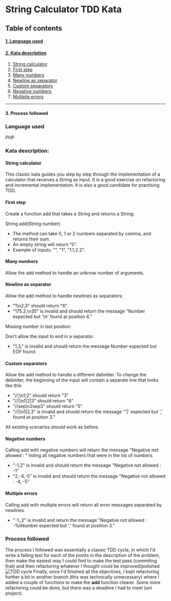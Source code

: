 # String Calculator TDD Kata

## Table of contents

#### [1. Language used](#languageused)

#### [2. Kata description](#katadescription)

1. [String calculator](#stringcalculator)
2. [First step](#firststep)
3. [Many numbers](#manynumbers)
4. [Newline as separator](#newline)
5. [Custom separators](#customseparators)
6. [Negative numbers](#negativenumbers)
7. [Multiple errors](#multipleerrors)

------------


#### 3. Process followed

###  <a name="languageused"/>Language used

PHP

###  <a name="katadescription"/> Kata description:

#### <a name="stringcalculator"/>String calculator

This classic kata guides you step by step through the implementation of a calculator that receives a String as input. It is a good exercise on refactoring and incremental implementation. It is also a good candidate for practising TDD.

#### <a name="firststep"/>First step

Create a function add that takes a String and returns a String:

String add(String number)

- The method can take 0, 1 or 2 numbers separated by comma, and returns their sum.
- An empty string will return “0”.
- Example of inputs: "", "1", "1.1,2.2".

#### <a name="manynumbers"/>Many numbers

Allow the add method to handle an unknow number of arguments.

#### <a name="newline"/>Newline as separator

Allow the add method to handle newlines as separators:

- "1\n2,3" should return "6".
- "175.2,\n35" is invalid and should return the message "Number expected but '\n' found at position 6."

Missing number in last position

Don't allow the input to end in a separator.

- "1,3," is invalid and should return the message Number expected but EOF found.

#### <a name="customseparators"/> Custom separators

Allow the add method to handle a different delimiter. To change the delimiter, the beginning of the input will contain a separate line that looks like this:

- "//;\n1;2" should return "3"
- "//|\n1|2|3" should return "6"
- "//sep\n2sep3" should return "5"
- "//|\n1|2,3" is invalid and should return the message "'|' expected but ',' found at position 3."

All existing scenarios should work as before.

#### <a name="negativenumbres"/> Negative numbers

Calling add with negative numbers will return the message "Negative not allowed : " listing all negative numbers that were in the list of numbers.

- "-1,2" is invalid and should return the message "Negative not allowed : -1"
- "2,-4,-5" is invalid and should return the message "Negative not allowed : -4, -5"

#### <a name="multipleerrors"/>Multiple errors

Calling add with multiple errors will return all error messages separated by newlines.

- "-1,,2" is invalid and return the message "Negative not allowed : -1\nNumber expected but ',' found at position 3."

###  <a name="processfollowed"/>Process followed

The process I followed was essentially a classic  TDD cycle, in which I'd write a  failing test for each of the points in the description of the problem, then make the easiest way I could find to make the test pass (commiting that) and then refactoring whatever I thought could be improved/polished.
![TDD cycle](https://www.qrry.com/wp-content/uploads/2020/03/test-driven-development-TDD.png "TDD Cycle")
Finally, once I'd finished all the objectives, I kept refactoring further a bit in another branch (this was technically unnecessary) where I added a couple of functions to make the **add** function clearer. Some more refactoring could be done, but there was a deadline I had to meet (uni project).
